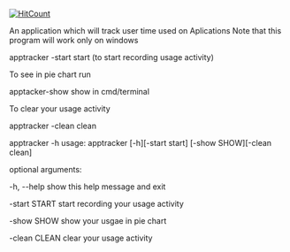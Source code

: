 
[![HitCount](http://hits.dwyl.io/manojpawarsj12/Pyapplicationtracker.svg)](http://hits.dwyl.io/manojpawarsj12/Pyapplicationtracker)

An application which will track user time used on Aplications
Note that this program will work only on windows

apptracker -start start (to start recording usage activity)

To see in pie chart run

apptacker-show show in cmd/terminal

To clear your usage activity

apptracker -clean clean

apptracker -h
usage: apptracker [-h][-start start] [-show SHOW][-clean clean]

optional arguments:

-h, --help show this help message and exit

-start START start recording your usage activity

-show SHOW show your usgae in pie chart

-clean CLEAN clear your usage activity
